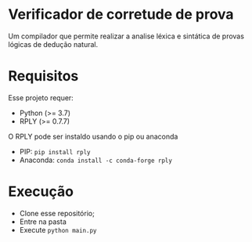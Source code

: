# Verificador de corretude de prova
Um compilador que permite realizar a analise léxica e sintática de provas lógicas de dedução natural.

# Requisitos
Esse projeto requer:
* Python (>= 3.7)
* RPLY (>= 0.7.7)

O RPLY pode ser instaldo usando o pip ou anaconda
* PIP: 
`pip install rply`
* Anaconda: 
`conda install -c conda-forge rply`

# Execução 
* Clone esse repositório;
* Entre na pasta
* Execute `python main.py`
